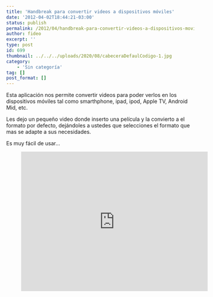 ```yaml
---
title: 'Handbreak para convertir videos a dispositivos móviles'
date: '2012-04-02T18:44:21-03:00'
status: publish
permalink: /2012/04/handbreak-para-convertir-videos-a-dispositivos-moviles
author: fideo
excerpt: ''
type: post
id: 699
thumbnail: ../../../uploads/2020/08/cabeceraDefaulCodigo-1.jpg
category:
    - 'Sin categoría'
tag: []
post_format: []
---
```

Esta aplicación nos permite convertir videos para poder verlos en los dispositivos móviles tal como smarthphone, ipad, ipod, Apple TV, Android Mid, etc.

Les dejo un pequeño video donde inserto una película y la convierto a el formato por defecto, dejándoles a ustedes que selecciones el formato que mas se adapte a sus necesidades.

Es muy fácil de usar…

<figure class="wp-block-embed is-type-rich is-provider-gestor-del-servicio wp-block-embed-gestor-del-servicio wp-embed-aspect-4-3 wp-has-aspect-ratio"><div class="wp-block-embed__wrapper"><iframe allow="accelerometer; autoplay; clipboard-write; encrypted-media; gyroscope; picture-in-picture; web-share" allowfullscreen="" frameborder="0" height="375" loading="lazy" referrerpolicy="strict-origin-when-cross-origin" src="https://www.youtube.com/embed/o8lcyTEaUjI?feature=oembed" title="HandBreak para convertir videos" width="500"></iframe></div></figure>